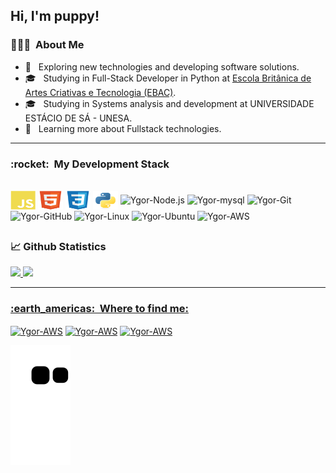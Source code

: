 <h2>Hi, I'm puppy! </h2>


   <h3> 🕵🏽‍♂️ &nbsp;About Me </h3>

  - 🤔 &nbsp; Exploring new technologies and developing software solutions.
  - 🎓 &nbsp; Studying in Full-Stack Developer in Python at <a href="https://ebaconline.com.br/">Escola Britânica de Artes Criativas e Tecnologia (EBAC)</a>.
  - 🎓 &nbsp; Studying in Systems analysis and development at UNIVERSIDADE ESTÁCIO DE SÁ - UNESA.
  - 🌱 &nbsp; Learning more about Fullstack technologies.

---

<h3> :rocket: &nbsp;My Development Stack </h3>

<div style="display: inline_block"><br>
  <img align="center" alt="Ygor-Js" height="30" width="40" src="https://raw.githubusercontent.com/devicons/devicon/master/icons/javascript/javascript-plain.svg">
  <img align="center" alt="Ygor-HTML" height="30" width="40" src="https://raw.githubusercontent.com/devicons/devicon/master/icons/html5/html5-original.svg">
  <img align="center" alt="Ygor-CSS" height="30" width="40" src="https://raw.githubusercontent.com/devicons/devicon/master/icons/css3/css3-original.svg">
  <img align="center" alt="Ygor-Python" height="30" width="40" src="https://raw.githubusercontent.com/devicons/devicon/master/icons/python/python-original.svg">
  <img align="center" alt="Ygor-Node.js" height="30" width="40" src="https://icongr.am/devicon/nodejs-original.svg">
  <img align="center" alt="Ygor-mysql" height="30" width="40" src="https://icongr.am/devicon/mysql-original-wordmark.svg">
  <img align="center" alt="Ygor-Git" height="30" width="40" src="https://icongr.am/devicon/git-original-wordmark.svg">
  <img align="center" alt="Ygor-GitHub" height="30" width="40" src="https://icongr.am/devicon/github-original-wordmark.svg">
  <img align="center" alt="Ygor-Linux" height="30" width="40" src="https://icongr.am/devicon/linux-original.svg">
  <img align="center" alt="Ygor-Ubuntu" height="30" width="40" src="https://icongr.am/devicon/ubuntu-plain-wordmark.svg">
  <img align="center" alt="Ygor-AWS" height="30" width="40" src="https://icongr.am/simple/amazonaws.svg">                                                                  
   
##

### 📈 Github Statistics

<div>
  <a href="https://github.com/Ygor-Silva">
     <img height="180em" src="https://github-readme-stats.vercel.app/api?username=Ygor-Silva&show_icons=true&theme=highcontrast&include_all_commits=true&count_private=true"/>
     
  <img height="180em" src="https://github-readme-stats.vercel.app/api/top-langs/?username=Ygor-Silva&layout=compact&langs_count=7&theme=highcontrast"/>
</div>

---

<h3> :earth_americas: &nbsp;Where to find me: </h3> 

  <a href="https://www.linkedin.com/in/ygor-silva-developer" target="_blank"><img align="center" alt="Ygor-AWS" height="30" width="40" src="https://icongr.am/devicon/linkedin-original.svg" target="_blank"></a>
<a href="https://instagram.com/Ygorsilvat" target="_blank"><img align="center" alt="Ygor-AWS" height="30" width="40" src="https://icongr.am/material/instagram.svg" target="_blank"></a>
<a href = "mailto:ygor-1996@hotmail.com" target="_blank"><img align="center" alt="Ygor-AWS" height="30" width="40" src="https://icongr.am/material/email-edit.svg" target="_blank"></a>

![Snake animation](https://github.com/Ygor-Silva/Ygor-Silva/blob/output/github-contribution-grid-snake.svg)
